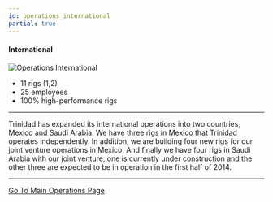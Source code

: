 ```yaml
---
id: operations_international
partial: true
---
```


#### International

![Operations International]({{{staticpath}}}images/operations-international.jpg)

- 11 rigs (1,2)
- 25 employees 
- 100% high-performance rigs

---

Trinidad has expanded its international operations into two countries, Mexico and Saudi Arabia. We have three rigs in Mexico that Trinidad operates independently. In addition, we are building four new rigs for our joint venture operations in Mexico. And finally we have four rigs in Saudi Arabia with our joint venture, one is currently under construction and the other three are expected to be in operation in the first half of 2014.

---

[Go To Main Operations Page](http://www.trinidaddrilling.com/Services.aspx)
